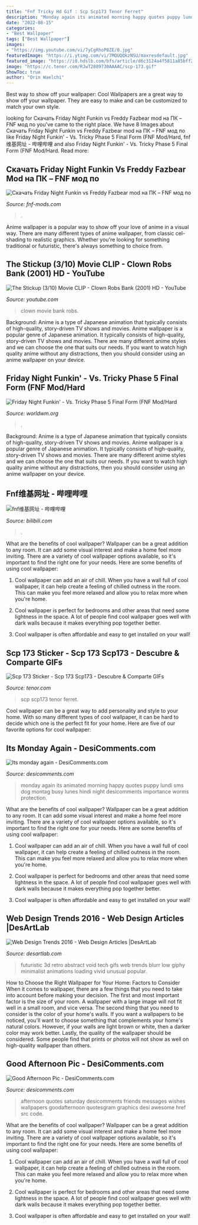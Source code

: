 ```yaml
---
title: "Fnf Tricky Hd Gif : Scp Scp173 Tenor Ferret"
description: "Monday again its animated morning happy quotes puppy lundi sms dog montag busy lunes hindi night desicomments importance worms protection"
date: "2022-08-15"
categories:
- "Best Wallpaper"
tags: ["Best Wallpaper"]
images:
- "https://img.youtube.com/vi/7yCgRhoP8ZE/0.jpg"
featuredImage: "https://i.ytimg.com/vi/7MQUQQkzNSU/maxresdefault.jpg"
featured_image: "https://i0.hdslb.com/bfs/article/d6c3124a4f5811a85bff2b569de38231999b1514.gif"
image: "https://c.tenor.com/RJwT2889730AAAAC/scp-173.gif"
ShowToc: true
author: "Orin Waelchi"
---
```



Best way to show off your wallpaper:
Cool Wallpapers are a great way to show off your wallpaper. They are easy to make and can be customized to match your own style.

	

		
looking for Скачать Friday Night Funkin vs Freddy Fazbear mod на ПК – FNF мод по you've came to the right place. We have 8 Images about Скачать Friday Night Funkin vs Freddy Fazbear mod на ПК – FNF мод по like Friday Night Funkin&#039; - Vs. Tricky Phase 5 Final Form (FNF Mod/Hard, fnf维基网址 - 哔哩哔哩 and also Friday Night Funkin&#039; - Vs. Tricky Phase 5 Final Form (FNF Mod/Hard. Read more:
		
    
## Скачать Friday Night Funkin Vs Freddy Fazbear Mod на ПК – FNF мод по

<img loading=lazy src="https://fnf-mods.com/uploads/posts/2021-08/1629410277_013-07.jpg" onerror="this.onerror=null;this.src='https://tse1.mm.bing.net/th?id=OIP.9LkbCmASZYW4OKzoHPLHRAHaEK&amp;pid=15.1';" alt="Скачать Friday Night Funkin vs Freddy Fazbear mod на ПК – FNF мод по">

_Source: fnf-mods.com_

>. 

	

Anime wallpaper is a popular way to show off your love of anime in a visual way. There are many different types of anime wallpaper, from classic cel-shading to realistic graphics. Whether you're looking for something traditional or futuristic, there's always something to choice from.

    
## The Stickup (3/10) Movie CLIP - Clown Robs Bank (2001) HD - YouTube

<img loading=lazy src="https://i.ytimg.com/vi/7MQUQQkzNSU/maxresdefault.jpg" onerror="this.onerror=null;this.src='https://tse1.mm.bing.net/th?id=OIP.UgtO64sc1j-Va4Mq-JfxjQHaEK&amp;pid=15.1';" alt="The Stickup (3/10) Movie CLIP - Clown Robs Bank (2001) HD - YouTube">

_Source: youtube.com_

>clown movie bank robs. 

	

Background: Anime is a type of Japanese animation that typically consists of high-quality, story-driven TV shows and movies.
Anime wallpaper is a popular genre of Japanese animation. It typically consists of high-quality, story-driven TV shows and movies. There are many different anime styles and we can choose the one that suits our needs. If you want to watch high quality anime without any distractions, then you should consider using an anime wallpaper on your device.

    
## Friday Night Funkin&#039; - Vs. Tricky Phase 5 Final Form (FNF Mod/Hard

<img loading=lazy src="https://img.youtube.com/vi/7yCgRhoP8ZE/0.jpg" onerror="this.onerror=null;this.src='https://tse2.mm.bing.net/th?id=OIP.aa0PIZwcgh57mljEoq_u7QHaFj&amp;pid=15.1';" alt="Friday Night Funkin&#039; - Vs. Tricky Phase 5 Final Form (FNF Mod/Hard">

_Source: worldwm.org_

>. 

	

Background: Anime is a type of Japanese animation that typically consists of high-quality, story-driven TV shows and movies.
Anime wallpaper is a popular genre of Japanese animation. It typically consists of high-quality, story-driven TV shows and movies. There are many different anime styles and we can choose the one that suits our needs. If you want to watch high quality anime without any distractions, then you should consider using an anime wallpaper on your device.

    
## Fnf维基网址 - 哔哩哔哩

<img loading=lazy src="https://i0.hdslb.com/bfs/article/d6c3124a4f5811a85bff2b569de38231999b1514.gif" onerror="this.onerror=null;this.src='https://tse3.mm.bing.net/th?id=OIP.TOOklz5_SG7YtLoQt1X6YAAAAA&amp;pid=15.1';" alt="fnf维基网址 - 哔哩哔哩">

_Source: bilibili.com_

>. 

	

What are the benefits of cool wallpaper?
Wallpaper can be a great addition to any room. It can add some visual interest and make a home feel more inviting. There are a variety of cool wallpaper options available, so it's important to find the right one for your needs. Here are some benefits of using cool wallpaper: 
1. Cool wallpaper can add an air of chill. When you have a wall full of cool wallpaper, it can help create a feeling of chilled outness in the room. This can make you feel more relaxed and allow you to relax more when you're home. 

2. Cool wallpaper is perfect for bedrooms and other areas that need some lightness in the space. A lot of people find cool wallpaper goes well with dark walls because it makes everything pop together better. 

3. Cool wallpaper is often affordable and easy to get installed on your wall!

    
## Scp 173 Sticker - Scp 173 Scp173 - Descubre &amp; Comparte GIFs

<img loading=lazy src="https://c.tenor.com/RJwT2889730AAAAC/scp-173.gif" onerror="this.onerror=null;this.src='https://tse2.mm.bing.net/th?id=OIP.1wsWJY7M57zVPQT8heDWnQHaHa&amp;pid=15.1';" alt="Scp 173 Sticker - Scp 173 Scp173 - Descubre &amp; Comparte GIFs">

_Source: tenor.com_

>scp scp173 tenor ferret. 

	

Cool wallpaper can be a great way to add personality and style to your home. With so many different types of cool wallpaper, it can be hard to decide which one is the perfect fit for your home. Here are five of our favorite options for cool wallpaper: 

    
## Its Monday Again - DesiComments.com

<img loading=lazy src="https://www.desicomments.com/dc2/02/185417/185417.gif" onerror="this.onerror=null;this.src='https://tse4.mm.bing.net/th?id=OIP.RO3zgvFQv-T5Acunhb2z-AHaEs&amp;pid=15.1';" alt="Its monday again - DesiComments.com">

_Source: desicomments.com_

>monday again its animated morning happy quotes puppy lundi sms dog montag busy lunes hindi night desicomments importance worms protection. 

	

What are the benefits of cool wallpaper?
Wallpaper can be a great addition to any room. It can add some visual interest and make a home feel more inviting. There are a variety of cool wallpaper options available, so it's important to find the right one for your needs. Here are some benefits of using cool wallpaper: 
1. Cool wallpaper can add an air of chill. When you have a wall full of cool wallpaper, it can help create a feeling of chilled outness in the room. This can make you feel more relaxed and allow you to relax more when you're home. 

2. Cool wallpaper is perfect for bedrooms and other areas that need some lightness in the space. A lot of people find cool wallpaper goes well with dark walls because it makes everything pop together better. 

3. Cool wallpaper is often affordable and easy to get installed on your wall!

    
## Web Design Trends 2016 - Web Design Articles |DesArtLab

<img loading=lazy src="http://www.desartlab.com/wp-content/uploads/static/2015-10-07.gif" onerror="this.onerror=null;this.src='https://tse3.mm.bing.net/th?id=OIP.raK4XFFb-4gTZ8dI7rDW-wAAAA&amp;pid=15.1';" alt="Web Design Trends 2016 - Web Design Articles |DesArtLab">

_Source: desartlab.com_

>futuristic 3d retro abstract void tech gifs web trends blurr low giphy minimalist animations loading vivid unusual popular. 

	

How to Choose the Right Wallpaper for Your Home: Factors to Consider
When it comes to wallpaper, there are a few things that you need to take into account before making your decision. The first and most important factor is the size of your room. A wallpaper with a large image will not fit well in a small room, and vice versa. 
The second thing that you need to consider is the color of your home's walls. If you want a wallpapers to be noticed, you'll want to choose something that complements your home's natural colors. However, if your walls are light brown or white, then a darker color may work better. 
Lastly, the quality of the wallpaper should be considered. Some people find that prints or photos will not show as well on high-quality wallpaper than others.

    
## Good Afternoon Pic - DesiComments.com

<img loading=lazy src="https://www.desicomments.com/wp-content/uploads/2017/01/good-afternoon-best-quotes-hd-wallpapers.jpg" onerror="this.onerror=null;this.src='https://tse4.mm.bing.net/th?id=OIP.kpnTuTVeJLbj26VSNE_yuwHaFb&amp;pid=15.1';" alt="Good Afternoon Pic - DesiComments.com">

_Source: desicomments.com_

>afternoon quotes saturday desicomments friends messages wishes wallpapers goodafternoon quotesgram graphics desi awesome href src code. 

	

What are the benefits of cool wallpaper?
Wallpaper can be a great addition to any room. It can add some visual interest and make a home feel more inviting. There are a variety of cool wallpaper options available, so it's important to find the right one for your needs. Here are some benefits of using cool wallpaper: 
1. Cool wallpaper can add an air of chill. When you have a wall full of cool wallpaper, it can help create a feeling of chilled outness in the room. This can make you feel more relaxed and allow you to relax more when you're home. 

2. Cool wallpaper is perfect for bedrooms and other areas that need some lightness in the space. A lot of people find cool wallpaper goes well with dark walls because it makes everything pop together better. 

3. Cool wallpaper is often affordable and easy to get installed on your wall!

